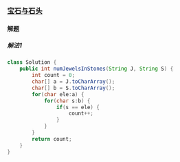 ### [宝石与石头](https://leetcode-cn.com/problems/jewels-and-stones/)

#### 解题

##### 解法1

```java
class Solution {
    public int numJewelsInStones(String J, String S) {
        int count = 0;
        char[] a = J.toCharArray();
        char[] b = S.toCharArray();
        for(char ele:a) {
            for(char s:b) {
                if(s == ele) {
                    count++;
                }
            }
        }
        return count;
    }
}
```

